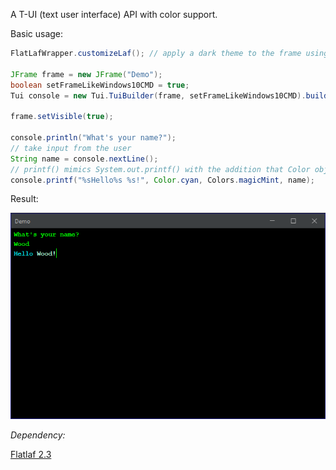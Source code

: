A T-UI (text user interface) API with color support.

Basic usage:
```java
FlatLafWrapper.customizeLaf(); // apply a dark theme to the frame using the flatlaf library

JFrame frame = new JFrame("Demo");
boolean setFrameLikeWindows10CMD = true;
Tui console = new Tui.TuiBuilder(frame, setFrameLikeWindows10CMD).build();

frame.setVisible(true);

console.println("What's your name?");
// take input from the user
String name = console.nextLine();
// printf() mimics System.out.printf() with the addition that Color objects will be encoded as Strings
console.printf("%sHello%s %s!", Color.cyan, Colors.magicMint, name);
```
Result:

![console](demo_console.PNG)

*Dependency:*

[Flatlaf 2.3](https://github.com/JFormDesigner/FlatLaf)


